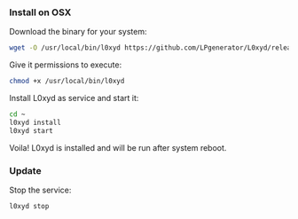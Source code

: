 ### Install on OSX

Download the binary for your system:

```bash
wget -O /usr/local/bin/l0xyd https://github.com/LPgenerator/L0xyd/releases/download/v1.0/l0xyd-OSX
```

Give it permissions to execute:

```bash
chmod +x /usr/local/bin/l0xyd
```

Install L0xyd as service and start it:

```bash
cd ~
l0xyd install
l0xyd start
```

Voila! L0xyd is installed and will be run after system reboot.

### Update

Stop the service:

```bash
l0xyd stop
```
